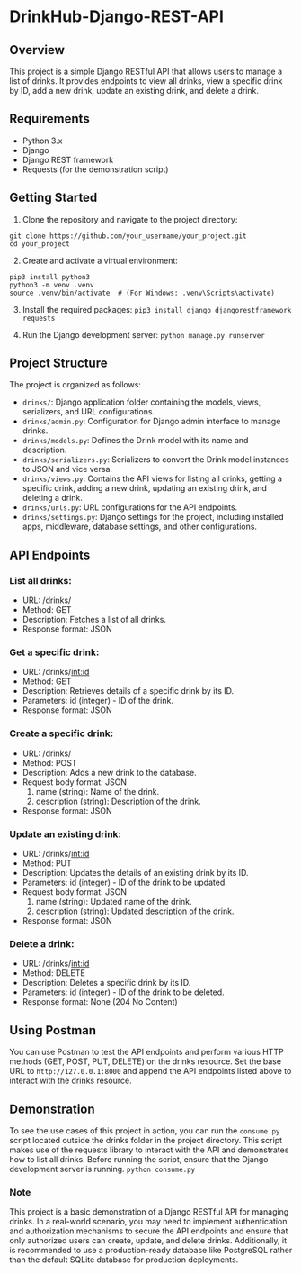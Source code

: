 # DrinkHub-Django-REST-API

## Overview

This project is a simple Django RESTful API that allows users to manage a list of drinks. It provides endpoints to view all drinks, view a specific drink by ID, add a new drink, update an existing drink, and delete a drink.

## Requirements

- Python 3.x
- Django
- Django REST framework
- Requests (for the demonstration script)

## Getting Started

1. Clone the repository and navigate to the project directory:

```
git clone https://github.com/your_username/your_project.git
cd your_project
```


2. Create and activate a virtual environment:

```
pip3 install python3
python3 -m venv .venv
source .venv/bin/activate  # (For Windows: .venv\Scripts\activate)
```

3. Install the required packages:
`pip3 install django djangorestframework requests`
  
4. Run the Django development server:
`python manage.py runserver`


## Project Structure

The project is organized as follows:

- `drinks/`: Django application folder containing the models, views, serializers, and URL configurations.
- `drinks/admin.py`: Configuration for Django admin interface to manage drinks.
- `drinks/models.py`: Defines the Drink model with its name and description.
- `drinks/serializers.py`: Serializers to convert the Drink model instances to JSON and vice versa.
- `drinks/views.py`: Contains the API views for listing all drinks, getting a specific drink, adding a new drink, updating an existing drink, and deleting a drink.
- `drinks/urls.py`: URL configurations for the API endpoints.
- `drinks/settings.py`: Django settings for the project, including installed apps, middleware, database settings, and other configurations.


## API Endpoints

### List all drinks:
- URL: /drinks/
- Method: GET
- Description: Fetches a list of all drinks.
- Response format: JSON

### Get a specific drink:
- URL: /drinks/<int:id>
- Method: GET
- Description: Retrieves details of a specific drink by its ID.
- Parameters: id (integer) - ID of the drink.
- Response format: JSON

### Create a specific drink:
- URL: /drinks/
- Method: POST
- Description: Adds a new drink to the database.
- Request body format: JSON
  1. name (string): Name of the drink.
  2. description (string): Description of the drink.
- Response format: JSON

### Update an existing drink:
- URL: /drinks/<int:id>
- Method: PUT
- Description: Updates the details of an existing drink by its ID.
- Parameters: id (integer) - ID of the drink to be updated.
- Request body format: JSON
  1. name (string): Updated name of the drink.  
  2. description (string): Updated description of the drink.
- Response format: JSON

### Delete a drink:
- URL: /drinks/<int:id>
- Method: DELETE
- Description: Deletes a specific drink by its ID.
- Parameters: id (integer) - ID of the drink to be deleted.
- Response format: None (204 No Content)

## Using Postman
You can use Postman to test the API endpoints and perform various HTTP methods (GET, POST, PUT, DELETE) on the drinks resource. Set the base URL to `http://127.0.0.1:8000` and append the API endpoints listed above to interact with the drinks resource.

## Demonstration
To see the use cases of this project in action, you can run the `consume.py` script located outside the drinks folder in the project directory. This script makes use of the requests library to interact with the API and demonstrates how to list all drinks. Before running the script, ensure that the Django development server is running. `python consume.py`

### Note

This project is a basic demonstration of a Django RESTful API for managing drinks. In a real-world scenario, you may need to implement authentication and authorization mechanisms to secure the API endpoints and ensure that only authorized users can create, update, and delete drinks. Additionally, it is recommended to use a production-ready database like PostgreSQL rather than the default SQLite database for production deployments.







